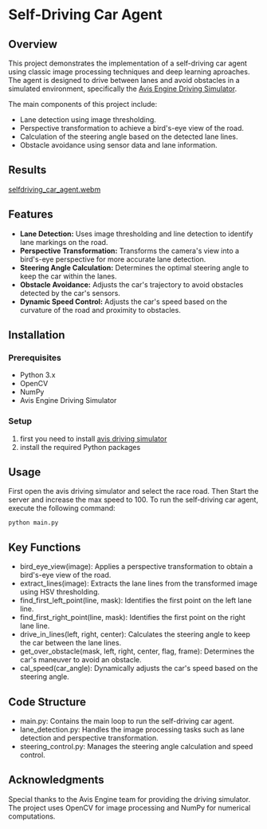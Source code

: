 # Self-Driving Car Agent

## Overview

This project demonstrates the implementation of a self-driving car agent using classic image processing techniques and deep learning aproaches. The agent is designed to drive between lanes and avoid obstacles in a simulated environment, specifically the [Avis Engine Driving Simulator](https://avisengine.com/).

The main components of this project include:
- Lane detection using image thresholding.
- Perspective transformation to achieve a bird's-eye view of the road.
- Calculation of the steering angle based on the detected lane lines.
- Obstacle avoidance using sensor data and lane information.

## Results
[selfdriving_car_agent.webm](https://github.com/user-attachments/assets/ed363127-0111-44ff-ad5a-f5b911bb4652)

## Features

- **Lane Detection:** Uses image thresholding and line detection to identify lane markings on the road.
- **Perspective Transformation:** Transforms the camera's view into a bird's-eye perspective for more accurate lane detection.
- **Steering Angle Calculation:** Determines the optimal steering angle to keep the car within the lanes.
- **Obstacle Avoidance:** Adjusts the car's trajectory to avoid obstacles detected by the car's sensors.
- **Dynamic Speed Control:** Adjusts the car's speed based on the curvature of the road and proximity to obstacles.

## Installation

### Prerequisites

- Python 3.x
- OpenCV
- NumPy
- Avis Engine Driving Simulator

### Setup

1. first you need to install [avis driving simulator](https://avisengine.com/)
2. install the required Python packages

## Usage
First open the avis driving simulator and select the race road. Then Start the server and increase the max speed to 100.
To run the self-driving car agent, execute the following command:

```
python main.py
```

## Key Functions
* bird_eye_view(image): Applies a perspective transformation to obtain a bird's-eye view of the road.
* extract_lines(image): Extracts the lane lines from the transformed image using HSV thresholding.
* find_first_left_point(line, mask): Identifies the first point on the left lane line.
* find_first_right_point(line, mask): Identifies the first point on the right lane line.
* drive_in_lines(left, right, center): Calculates the steering angle to keep the car between the lane lines.
* get_over_obstacle(mask, left, right, center, flag, frame): Determines the car's maneuver to avoid an obstacle.
* cal_speed(car_angle): Dynamically adjusts the car's speed based on the steering angle.

## Code Structure
* main.py: Contains the main loop to run the self-driving car agent.
* lane_detection.py: Handles the image processing tasks such as lane detection and perspective transformation.
* steering_control.py: Manages the steering angle calculation and speed control.

## Acknowledgments
Special thanks to the Avis Engine team for providing the driving simulator.
The project uses OpenCV for image processing and NumPy for numerical computations.
